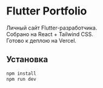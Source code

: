 # Flutter Portfolio

Личный сайт Flutter-разработчика.  
Собрано на React + Tailwind CSS.  
Готово к деплою на Vercel.

## Установка

```bash
npm install
npm run dev
